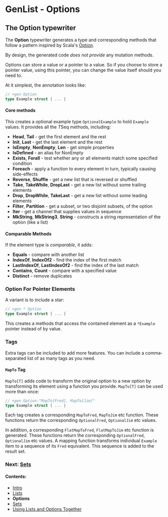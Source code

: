 # GenList - Options

## The Option typewriter

The **Option** typewriter generates a type and corresponding methods that follow a pattern inspired by 
Scala's [Option](http://www.scala-lang.org/api/2.11.7/#scala.Option).

By design, the generated code *does not provide* any mutation methods.

Options can store a value or a pointer to a value. So if you choose to store a pointer value, using this pointer,
you can change the value itself should you need to.

At it simplest, the annotation looks like:

````go
// +gen Option
type Example struct { ... }
````

#### Core methods

This creates a optional example type `OptionalExample` to hold `Example` values. It provides all the
*T*Seq methods, including:

 * **Head**, **Tail** - get the first element and the rest
 * **Init**, **Last** - get the last element and the rest
 * **IsEmpty**, **NonEmpty**, **Len** - get simple properties
 * **IsDefined** - an alias for NonEmpty
 * **Exists**, **Forall** - test whether any or all elements match some specified condition
 * **Foreach** - apply a function to every element in turn, typically causing side-effects
 * **Reverse**, **Shuffle** - get a new list that is reversed or shuffled
 * **Take**, **TakeWhile**, **DropLast** - get a new list without some trailing elements
 * **Drop**, **DropWhile**, **TakeLast** - get a new list without some leading elements
 * **Filter**, **Partition** - get a subset, or two disjoint subsets, of the option
 * **Iter** - get a channel that supplies values in sequence
 * **MkString**, **MkString3**, **String** - constructs a string representation of the option (like a list)

#### Comparable Methods

If the element type is *comparable*, it adds:

 * **Equals** - compare with another list
 * **IndexOf**, **IndexOf2** - find the index of the first match
 * **LastIndexOf**, **LastIndexOf2** - find the index of the last match
 * **Contains**, **Count** - compare with a specified value
 * **Distinct** - remove duplicates

### Option For Pointer Elements

A variant is to include a star:

````go
// +gen * Option
type Example struct { ... }
````

This creates a methods that access the contained element as a `*Example` pointer instead of by value.

### Tags

Extra tags can be included to add more features. You can include a comma-separated list of as many tags as you need.

#### `MapTo` Tag

`MapTo[T]` adds code to transform the original option to a new 
option by transforming its element using a function you provide. `MapTo[T]` can be used more than once: 

````go
// +gen Option:"MapTo[Fred], MapTo[Jim]"
type Example struct { ... }
````

Each tag creates a corresponding `MapToFred`, `MapToJim` etc function. These functions return the corresponding
`OptionalFred`, `OptionalJim` etc values.

In addition, a corresponding `FlatMapToFred`, `FlatMapToJim` etc function is generated. These functions return the 
corresponding `OptionalFred`, `OptionalJim` etc values. A mapping function transforms individual `Example` item to a
sequence of its `Fred` equivalent. This sequence is added to the result set.

### Next: [Sets](Set.md)
#### Contents:

 * [Intro](README.md)
 * [Lists](List.md)
 * **Options**
 * [Sets](Set.md)
 * [Using Lists and Options Together](Unified.md)
